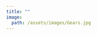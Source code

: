 ```yaml
---
title: ""
image: 
  path: /assets/images/Gears.jpg
---
```




<object data="../assets/pdf/Starting_3.pdf" width="1000" height="1000" type='application/pdf'></object>
